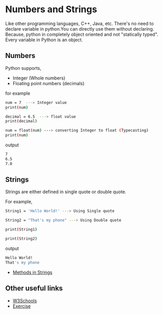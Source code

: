 
# Numbers and Strings

Like other programming languages, C++, Java, etc. There's no need to declare variable in python.You can directly use them without declaring.<br>Because, python in completely object oriented and not "statically typed". Every variable in Python is an object.


## Numbers
Python supports, 
- Integer (Whole numbers)
- Floating point numbers (decimals)

for example
```bash
num = 7  ---> Integer value
print(num)

decimal = 6.5  ---> float value
print(decimal)

num = float(num) ---> converting Integer to float (Typecasting)
print(num)
```
 output
```bash
7
6.5 
7.0
```
## Strings
Strings are either defined in single quote or double quote.

For example,
```bash
String1 = 'Hello World!' ---> Using Single quote

String2 = "That's my phone" ---> Using Double quote

print(String1)

print(String2) 
```
output
```bash
Hello World!
That's my phone
```
- [Methods in Strings](https://www.w3schools.com/python/python_strings_methods.asp)

## Other useful links
- [W3Schools](https://www.w3schools.com/python/python_strings.asp)
- [Exercise](https://www.geeksforgeeks.org/python-string-exercise/)